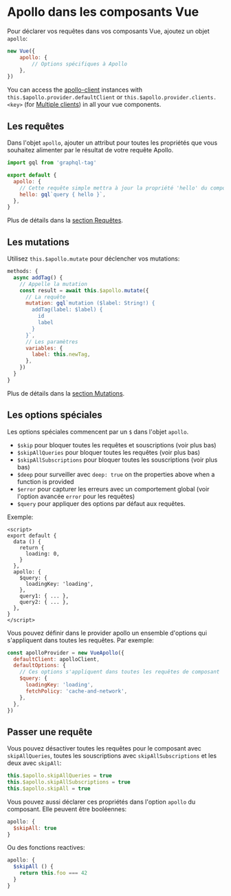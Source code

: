 # Apollo dans les composants Vue

Pour déclarer vos requêtes dans vos composants Vue, ajoutez un objet `apollo`:

```js
new Vue({
    apollo: {
        // Options spécifiques à Apollo
    },
})
```

You can access the [apollo-client](https://www.apollographql.com/docs/react/) instances with `this.$apollo.provider.defaultClient` or `this.$apollo.provider.clients.<key>` (for [Multiple clients](../multiple-clients.md)) in all your vue components.

## Les requêtes

Dans l'objet `apollo`, ajouter un attribut pour toutes les propriétés que vous souhaitez alimenter par le résultat de votre requête Apollo.

```js
import gql from 'graphql-tag'

export default {
  apollo: {
    // Cette requête simple mettra à jour la propriété 'hello' du composant
    hello: gql`query { hello }`,
  },
}
```

Plus de détails dans la [section Requêtes](./queries.md).

## Les mutations

Utilisez `this.$apollo.mutate` pour déclencher vos mutations:

```js
methods: {
  async addTag() {
    // Appelle la mutation
    const result = await this.$apollo.mutate({
      // La requête
      mutation: gql`mutation ($label: String!) {
        addTag(label: $label) {
          id
          label
        }
      }`,
      // Les paramètres
      variables: {
        label: this.newTag,
      },
    })
  }
}
```

Plus de détails dans la [section Mutations](./mutations.md).

## Les options spéciales

Les options spéciales commencent par un `$` dans l'objet `apollo`.

- `$skip` pour bloquer toutes les requêtes et souscriptions (voir plus bas)
- `$skipAllQueries` pour bloquer toutes les requêtes (voir plus bas)
- `$skipAllSubscriptions` pour bloquer toutes les souscriptions (voir plus bas)
- `$deep` pour surveiller avec `deep: true` on the properties above when a function is provided
- `$error` pour capturer les erreurs avec un comportement global (voir l'option avancée `error` pour les requêtes)
- `$query` pour appliquer des options par défaut aux requêtes.

Exemple:

```vue
<script>
export default {
  data () {
    return {
      loading: 0,
    }
  },
  apollo: {
    $query: {
      loadingKey: 'loading',
    },
    query1: { ... },
    query2: { ... },
  },
}
</script>
```

Vous pouvez définir dans le provider apollo un ensemble d'options qui s'appliquent dans toutes les requêtes. Par exemple:

```js
const apolloProvider = new VueApollo({
  defaultClient: apolloClient,
  defaultOptions: {
    // Ces options s'appliquent dans toutes les requêtes de composant
    $query: {
      loadingKey: 'loading',
      fetchPolicy: 'cache-and-network',
    },
  },
})
```

## Passer une requête

Vous pouvez désactiver toutes les requêtes pour le composant avec `skipAllQueries`, toutes les souscriptions avec `skipAllSubscriptions` et les deux avec `skipAll`:

```js
this.$apollo.skipAllQueries = true
this.$apollo.skipAllSubscriptions = true
this.$apollo.skipAll = true
```

Vous pouvez aussi déclarer ces propriétés dans l'option `apollo` du composant. Elle peuvent être booléennes:

```js
apollo: {
  $skipAll: true
}
```

Ou des fonctions reactives:

```js
apollo: {
  $skipAll () {
    return this.foo === 42
  }
}
```